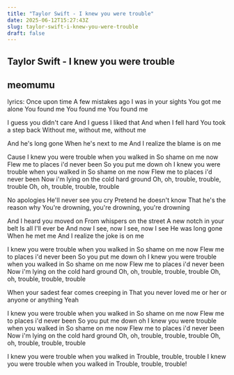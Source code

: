 ```yaml
---
title: "Taylor Swift - I knew you were trouble"
date: 2025-06-12T15:27:43Z
slug: taylor-swift-i-knew-you-were-trouble
draft: false
---
```


## Taylor Swift - I knew you were trouble

## meomumu

lyrics:
Once upon time
A few mistakes ago
I was in your sights
You got me alone
You found me
You found me
You found me

I guess you didn't care
And I guess I liked that
And when I fell hard
You took a step back
Without me, without me, without me

And he's long gone
When he's next to me
And I realize the blame is on me

Cause I knew you were trouble when you walked in
So shame on me now
Flew me to places i'd never been
So you put me down oh
I knew you were trouble when you walked in
So shame on me now
Flew me to places i'd never been
Now i'm lying on the cold hard ground
Oh, oh, trouble, trouble, trouble
Oh, oh, trouble, trouble, trouble

No apologies
He'll never see you cry
Pretend he doesn't know
That he's the reason why
You're drowning, you're drowning, you're drowning

And I heard you moved on
From whispers on the street
A new notch in your belt
Is all I'll ever be
And now I see, now I see, now I see
He was long gone
When he met me
And I realize the joke is on me

I knew you were trouble when you walked in
So shame on me now
Flew me to places i'd never been
So you put me down oh
I knew you were trouble when you walked in
So shame on me now
Flew me to places i'd never been
Now i'm lying on the cold hard ground
Oh, oh, trouble, trouble, trouble
Oh, oh, trouble, trouble, trouble

When your sadest fear comes creeping in
That you never loved me or her or anyone or anything
Yeah

I knew you were trouble when you walked in
So shame on me now
Flew me to places i'd never been
So you put me down oh
I knew you were trouble when you walked in
So shame on me now
Flew me to places i'd never been
Now i'm lying on the cold hard ground
Oh, oh, trouble, trouble, trouble
Oh, oh, trouble, trouble, trouble

I knew you were trouble when you walked in
Trouble, trouble, trouble
I knew you were trouble when you walked in
Trouble, trouble, trouble!